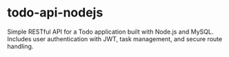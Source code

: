 # todo-api-nodejs
Simple RESTful API for a Todo application built with Node.js and MySQL. Includes user authentication with JWT, task management, and secure route handling.
